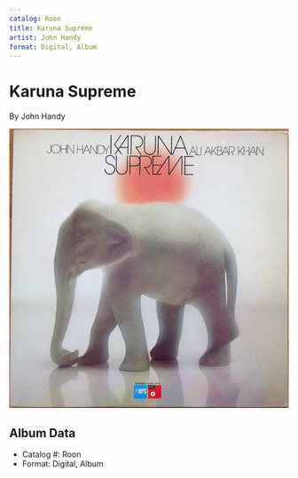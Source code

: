 ```yaml
---
catalog: Roon
title: Karuna Supreme
artist: John Handy
format: Digital, Album
---
```


# Karuna Supreme

By John Handy

![](../../assets/albumcovers/John_Handy-Karuna_Supreme.png)

## Album Data

- Catalog #: Roon
- Format: Digital, Album

